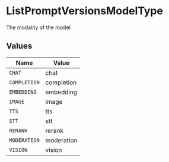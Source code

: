 # ListPromptVersionsModelType

The modality of the model


## Values

| Name         | Value        |
| ------------ | ------------ |
| `CHAT`       | chat         |
| `COMPLETION` | completion   |
| `EMBEDDING`  | embedding    |
| `IMAGE`      | image        |
| `TTS`        | tts          |
| `STT`        | stt          |
| `RERANK`     | rerank       |
| `MODERATION` | moderation   |
| `VISION`     | vision       |